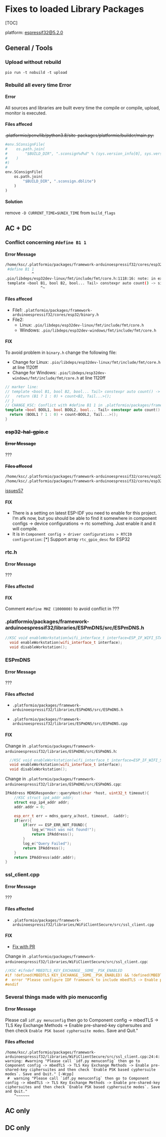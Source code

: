 # Fixes to loaded Library Packages 

[TOC]

platform: espressif32@5.2.0

## General / Tools

### Upload without rebuild

`pio run -t nobuild -t upload`

### Rebuild all every time Error

#### Error

All sources and libraries are built every time the compile or compile, upload, monitor is executed.

#### Files affeced

~~.platformio/penv/lib/python3.8/site-packages/platformio/builder/main.py:~~

```python
#env.SConsignFile(
#    os.path.join(
#        "$BUILD_DIR", ".sconsign%d%d" % (sys.version_info[0], sys.version_info[1])
#    )
#)
#
env.SConsignFile(
    os.path.join(
        "$BUILD_DIR", ".sconsign.dblite")
    )
)
```

#### Solution

remove `-D CURRENT_TIME=$UNIX_TIME` from `build_flags`

## AC + DC

### Conflict concerning `#define B1 1`

#### Error Message

```bash
/home/ksc/.platformio/packages/framework-arduinoespressif32/cores/esp32/binary.h:31:12: error: expected '>' before numeric constant
 #define B1 1
            ^
.pio/libdeps/esp32dev-linux/fmt/include/fmt/core.h:1118:16: note: in expansion of macro 'B1'
 template <bool B1, bool B2, bool... Tail> constexpr auto count() -> size_t {
                ^~
```

#### Files affeced

- File1: `.platformio/packages/framework-arduinoespressif32/cores/esp32/binary.h`
- File2:
  -  Linux: `.pio/libdeps/esp32dev-linux/fmt/include/fmt/core.h`
  - Windows:  `.pio/libdeps/esp32dev-windows/fmt/include/fmt/core.h`

#### FIX

To avoid problem in `binary.h` change the following file:

- Change for Linux: `.pio/libdeps/esp32dev-linux/fmt/include/fmt/core.h` at line 1120ff
- Change for Windows: `.pio/libdeps/esp32dev-windows/fmt/include/fmt/core.h` at line 1120ff

```c++
// marker line:
// template <bool B1, bool B2, bool... Tail> constexpr auto count() -> size_t {
//   return (B1 ? 1 : 0) + count<B2, Tail...>();
// }
// CHANGE_KSC: Conflict with #define B1 1 in .platformio/packages/framework-arduinoespressif32/cores/esp32/binary.h
template <bool BOOL1, bool BOOL2, bool... Tail> constexpr auto count() -> size_t {
  return (BOOL1 ? 1 : 0) + count<BOOL2, Tail...>();
}
```

### ~~esp32-hal-gpio.c~~

#### ~~Error Message~~

???

#### ~~Files affeced~~

```bash
/home/ksc/.platformio/packages/framework-arduinoespressif32/cores/esp32/esp32-hal-gpio.c: In function '__pinMode':
/home/ksc/.platformio/packages/framework-arduinoespressif32/cores/esp32/esp32-hal-gpio.c:102:24: error: 'rtc_gpio_desc' undeclared (first use in this function); did you mean 'rtc_io_desc'?
```

[issues57](https://github.com/maximkulkin/esp32-homekit-camera/issues/57)

#### FIX 

- There is a setting on latest ESP-IDF you need to enable for this project. I’m afk now, but you should be able to find it somewhere in component configs -> device configurations -> rtc something. Just enable it and it will compile.
- It is in `Component config > driver configurations > RTCI0 configuration`: \[*] Support array `rtc_gpio_desc` for ESP32

### rtc.h

#### Error Message

???

#### Files affected

#### FIX

Comment `#define MHZ (1000000)` to avoid conflict in ???

### .platformio/packages/framework-arduinoespressif32/libraries/ESPmDNS/src/ESPmDNS.h

```c++
//KSC void enableWorkstation(wifi_interface_t interface=ESP_IF_WIFI_STA);
  void enableWorkstation(wifi_interface_t interface);
  void disableWorkstation();
```

### ESPmDNS

#### Error Message

???

#### Files affected

- `.platformio/packages/framework-arduinoespressif32/libraries/ESPmDNS/src/ESPmDNS.h`

- `.platformio/packages/framework-arduinoespressif32/libraries/ESPmDNS/src/ESPmDNS.cpp` 

#### FIX

Change in `.platformio/packages/framework-arduinoespressif32/libraries/ESPmDNS/src/ESPmDNS.h`:

```c++
  //KSC void enableWorkstation(wifi_interface_t interface=ESP_IF_WIFI_STA);
  void enableWorkstation(wifi_interface_t interface);
  void disableWorkstation();
```

Change in `.platformio/packages/framework-arduinoespressif32/libraries/ESPmDNS/src/ESPmDNS.cpp`:

```c++
IPAddress MDNSResponder::queryHost(char *host, uint32_t timeout){
    //KSC struct ip4_addr addr;
    struct esp_ip4_addr addr;
    addr.addr = 0;

    esp_err_t err = mdns_query_a(host, timeout,  &addr);
    if(err){
        if(err == ESP_ERR_NOT_FOUND){
            log_w("Host was not found!");
            return IPAddress();
        }
        log_e("Query Failed");
        return IPAddress();
    }
    return IPAddress(addr.addr);
}
```

### ssl_client.cpp

#### Error Message

???

#### Files affected

- `.platformio/packages/framework-arduinoespressif32/libraries/WiFiClientSecure/src/ssl_client.cpp`

#### FIX

- [Fix with PR](https://github.com/gravitech-engineer/AIS_IoT_4G/pull/8)

Change in `.platformio/packages/framework-arduinoespressif32/libraries/WiFiClientSecure/src/ssl_client.cpp`:

```c++
//KSC #ifndef MBEDTLS_KEY_EXCHANGE__SOME__PSK_ENABLED
#if !defined(MBEDTLS_KEY_EXCHANGE__SOME__PSK_ENABLED) && !defined(MBEDTLS_KEY_EXCHANGE_SOME_PSK_ENABLED)
#  error "Please configure IDF framework to include mbedTLS -> Enable pre-shared-key ciphersuites and activate at least one cipher"
#endif
```

### Several things made with pio menuconfig

#### Error Message

Please call `idf.py menuconfig` then go to Component config -> mbedTLS -> TLS Key Exchange Methods -> Enable pre-shared-key ciphersuites and then check `Enable PSK based cyphersuite modes`. Save and Quit."

#### Files affected

```make
/home/ksc/.platformio/packages/framework-arduinoespressif32/libraries/WiFiClientSecure/src/ssl_client.cpp:24:4: warning: #warning "Please call `idf.py menuconfig` then go to Component config -> mbedTLS -> TLS Key Exchange Methods -> Enable pre-shared-key ciphersuites and then check `Enable PSK based cyphersuite modes`. Save and Quit." [-Wcpp]
 #  warning "Please call `idf.py menuconfig` then go to Component config -> mbedTLS -> TLS Key Exchange Methods -> Enable pre-shared-key ciphersuites and then check `Enable PSK based cyphersuite modes`. Save and Quit."
    ^~~~~~~
```

## AC only

## DC only

